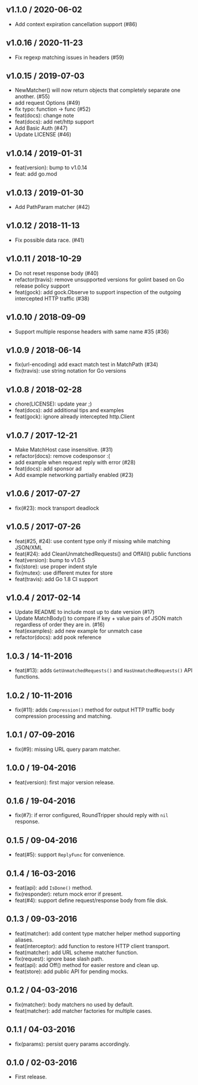
## v1.1.0 / 2020-06-02
  
  * Add context expiration cancellation support (#86)

## v1.0.16 / 2020-11-23
  
  * Fix regexp matching issues in headers (#59)

## v1.0.15 / 2019-07-03
  
  * NewMatcher() will now return objects that completely separate one another. (#55)
  * add request Options (#49)
  * fix typo: function -> func (#52)
  * feat(docs): change note
  * feat(docs): add net/http support
  * Add Basic Auth (#47)
  * Update LICENSE (#46)

## v1.0.14 / 2019-01-31

  * feat(version): bump to v1.0.14
  * feat: add go.mod

## v1.0.13 / 2019-01-30

  * Add PathParam matcher (#42)

## v1.0.12 / 2018-11-13

  * Fix possible data race. (#41)

## v1.0.11 / 2018-10-29

  * Do not reset response body (#40)
  * refactor(travis): remove unsupported versions for golint based on Go release policy support
  * feat(gock): add gock.Observe to support inspection of the outgoing intercepted HTTP traffic (#38)

## v1.0.10 / 2018-09-09

  * Support multiple response headers with same name #35 (#36)

## v1.0.9 / 2018-06-14

  * fix(url-encoding) add exact match test in MatchPath (#34)
  * fix(travis): use string notation for Go versions

## v1.0.8 / 2018-02-28

  * chore(LICENSE): update year ;)
  * feat(docs): add additional tips and examples
  * feat(gock): ignore already intercepted http.Client

## v1.0.7 / 2017-12-21

  * Make MatchHost case insensitive. (#31)
  * refactor(docs): remove codesponsor :(
  * add example when request reply with error (#28)
  * feat(docs): add sponsor ad
  * Add example networking partially enabled (#23)

## v1.0.6 / 2017-07-27

  * fix(#23): mock transport deadlock

## v1.0.5 / 2017-07-26

  * feat(#25, #24): use content type only if missing while matching JSON/XML
  * feat(#24): add CleanUnmatchedRequests() and OffAll() public functions
  * feat(version): bump to v1.0.5
  * fix(store): use proper indent style
  * fix(mutex): use different mutex for store
  * feat(travis): add Go 1.8 CI support

## v1.0.4 / 2017-02-14

  * Update README to include most up to date version (#17)
  * Update MatchBody() to compare if key + value pairs of JSON match regardless of order they are in. (#16)
  * feat(examples): add new example for unmatch case
  * refactor(docs): add pook reference

## 1.0.3 / 14-11-2016

- feat(#13): adds `GetUnmatchedRequests()` and `HasUnmatchedRequests()` API functions.

## 1.0.2 / 10-11-2016

- fix(#11): adds `Compression()` method for output HTTP traffic body compression processing and matching.

## 1.0.1 / 07-09-2016

- fix(#9): missing URL query param matcher.

## 1.0.0 / 19-04-2016

- feat(version): first major version release.

## 0.1.6 / 19-04-2016

- fix(#7): if error configured, RoundTripper should reply with `nil` response.

## 0.1.5 / 09-04-2016

- feat(#5): support `ReplyFunc` for convenience.

## 0.1.4 / 16-03-2016

- feat(api): add `IsDone()` method.
- fix(responder): return mock error if present.
- feat(#4): support define request/response body from file disk.

## 0.1.3 / 09-03-2016

- feat(matcher): add content type matcher helper method supporting aliases.
- feat(interceptor): add function to restore HTTP client transport.
- feat(matcher): add URL scheme matcher function.
- fix(request): ignore base slash path.
- feat(api): add Off() method for easier restore and clean up.
- feat(store): add public API for pending mocks.

## 0.1.2 / 04-03-2016

- fix(matcher): body matchers no used by default.
- feat(matcher): add matcher factories for multiple cases.

## 0.1.1 / 04-03-2016

- fix(params): persist query params accordingly.

## 0.1.0 / 02-03-2016

- First release.
